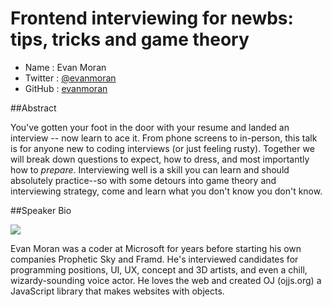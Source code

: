 # Frontend interviewing for newbs: tips, tricks and game theory

* Name      : Evan Moran
* Twitter   : [@evanmoran](http://twitter.com/evanmoran/)
* GitHub    : [evanmoran](http://github.com/evanmoran/)

##Abstract

You've gotten your foot in the door with your resume and landed an interview -- now learn to ace it. From phone screens to in-person, this talk is for anyone new to coding interviews (or just feeling rusty). Together we will break down questions to expect, how to dress, and most importantly how to _prepare_. Interviewing well is a skill you can learn and should absolutely practice--so with some detours into game theory and interviewing strategy, come and learn what you don't know you don't know.

##Speaker Bio

![](https://raw.github.com/cascadiajs/2014.cascadiajs.com/master/images/evanmoran.png)

Evan Moran was a coder at Microsoft for years before starting his own companies Prophetic Sky and Framd. He's interviewed candidates for programming positions, UI, UX, concept and 3D artists, and even a chill, wizardy-sounding voice actor. He loves the web and created OJ (ojjs.org) a JavaScript library that makes websites with objects.

[@evanmoran]:http://twitter.com/evanmoran
[evanmoran]:http://github.com/evanmoran
